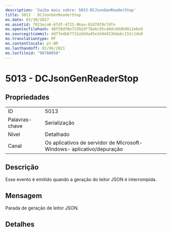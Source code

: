 ```yaml
---
description: 'Saiba mais sobre: 5013-DCJsonGenReaderStop'
title: 5013 - DCJsonGenReaderStop
ms.date: 03/30/2017
ms.assetid: 7021eca6-6fdf-4f23-96aa-02d7df0c7dfe
ms.openlocfilehash: 48f58df0e72392df76e6c95cd4dcb0db9012e6e9
ms.sourcegitcommit: ddf7edb67715a5b9a45e3dd44536dabc153c1de0
ms.translationtype: MT
ms.contentlocale: pt-BR
ms.lasthandoff: 02/06/2021
ms.locfileid: "99760050"
---
```

# <a name="5013---dcjsongenreaderstop"></a>5013 - DCJsonGenReaderStop

## <a name="properties"></a>Propriedades  
  
|||  
|-|-|  
|ID|5013|  
|Palavras-chave|Serialização|  
|Nível|Detalhado|  
|Canal|Os aplicativos de servidor de Microsoft-Windows- aplicativo/depuração|  
  
## <a name="description"></a>Descrição  

 Esse evento é emitido quando a geração do leitor JSON é interrompida.  
  
## <a name="message"></a>Mensagem  

 Parada de geração de leitor JSON.  
  
## <a name="details"></a>Detalhes
